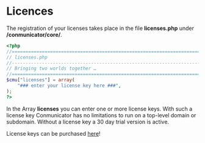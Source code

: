 # Licences
The registration of your licenses takes place in the file **licenses.php** under **/conmunicator/core/**.

```php
<?php
//==================================================================================
// licenses.php
//----------------------------------------------------------------------------------
// Bringing two worlds together …
//==================================================================================
$cmu["licenses"] = array(
	"### enter your license key here ###",
);
?>
```

In the Array **licenses** you can enter one or more license keys. With such a license key Conmunicator has no limitations to run on a top-level domain or subdomain. Without a license key a 30 day trial version is active.

License keys can be purchased [here](http://www.conmunicator.com/)!